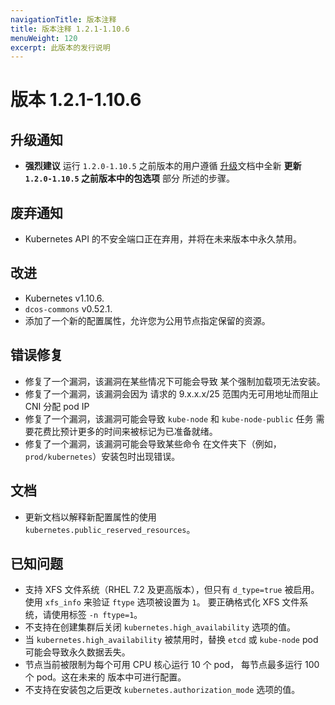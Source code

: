 ```yaml
---
navigationTitle: 版本注释
title: 版本注释 1.2.1-1.10.6
menuWeight: 120
excerpt: 此版本的发行说明
---
```



# 版本 1.2.1-1.10.6

## 升级通知

* **强烈建议** 运行 `1.2.0-1.10.5` 之前版本的用户遵循
 [升级](../upgrade)文档中全新 **更新 `1.2.0-1.10.5` 之前版本中的包选项** 部分
 所述的步骤。

## 废弃通知

* Kubernetes API 的不安全端口正在弃用，并将在未来版本中永久禁用。

## 改进

* Kubernetes v1.10.6. 
* `dcos-commons` v0.52.1. 
* 添加了一个新的配置属性，允许您为公用节点指定保留的资源。

## 错误修复

* 修复了一个漏洞，该漏洞在某些情况下可能会导致
 某个强制加载项无法安装。
* 修复了一个漏洞，该漏洞会因为 
 请求的 9.x.x.x/25 范围内无可用地址而阻止 CNI 分配 pod IP
* 修复了一个漏洞，该漏洞可能会导致 `kube-node` 和 `kube-node-public` 任务
 需要花费比预计更多的时间来被标记为已准备就绪。
* 修复了一个漏洞，该漏洞可能会导致某些命令
 在文件夹下（例如， `prod/kubernetes`）安装包时出现错误。

## 文档

* 更新文档以解释新配置属性的使用`kubernetes.public_reserved_resources`。

## 已知问题

* 支持 XFS 文件系统（RHEL 7.2 及更高版本），但只有 `d_type=true`
 被启用。使用 `xfs_info` 来验证 `ftype` 选项被设置为 `1`。
 要正确格式化 XFS 文件系统，请使用标签 `-n ftype=1`。
* 不支持在创建集群后关闭 `kubernetes.high_availability` 
 选项的值。
* 当 `kubernetes.high_availability` 被禁用时，替换 `etcd` 或 `kube-node` pod
 可能会导致永久数据丢失。
* 节点当前被限制为每个可用 CPU 核心运行 10 个 pod，
 每节点最多运行 100 个 pod。这在未来的
 版本中可进行配置。
* 不支持在安装包之后更改 `kubernetes.authorization_mode` 选项的值。
